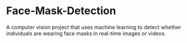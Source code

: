 # Face-Mask-Detection
A computer vision project that uses machine learning to detect whether individuals are wearing face masks in real-time images or videos.
